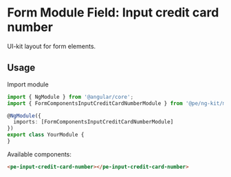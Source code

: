 # Form Module Field: Input credit card number

UI-kit layout for form elements. 

## Usage

Import module

```typescript
import { NgModule } from '@angular/core';
import { FormComponentsInputCreditCardNumberModule } from '@pe/ng-kit/modules/form-components/input-credit-card-number';

@NgModule({
  imports: [FormComponentsInputCreditCardNumberModule]
})
export class YourModule {
}
```

Available components:

```html
<pe-input-credit-card-number></pe-input-credit-card-number>
```
